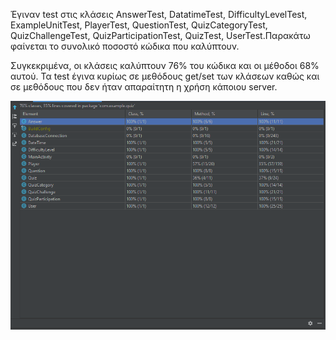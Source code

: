 Έγιναν test στις κλάσεις AnswerTest, DatatimeTest, DifficultyLevelTest, ExampleUnitTest, PlayerTest, QuestionTest, QuizCategoryTest, QuizChallengeTest, QuizParticipationTest, QuizTest, UserTest.Παρακάτω φαίνεται το συνολικό ποσοστό κώδικα
που καλύπτουν.

Συγκεκριμένα, οι κλάσεις καλύπτουν 76% του κώδικα και οι μέθοδοι 68% αυτού. Τα test έγινα κυρίως σε μεθόδους get/set των κλάσεων καθώς και σε μεθόδους που δεν ήταν απαραίτητη η χρήση κάποιου server.

![coverage-reports](test-coverage-reports.png "Coverage Reports")
